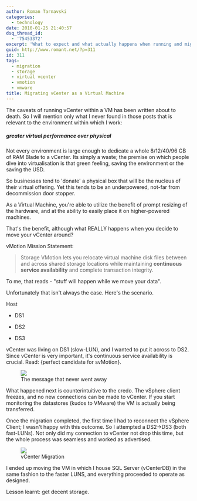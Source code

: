 ```yaml
---
author: Roman Tarnavski
categories:
  - technology
date: 2010-01-25 21:40:57
dsq_thread_id:
  - '75453372'
excerpt: 'What to expect and what actually happens when running and migrating a virtual vCenter '
guid: http://www.romant.net/?p=311
id: 311
tags:
  - migration
  - storage
  - virtual vcenter
  - vmotion
  - vmware
title: Migrating vCenter as a Virtual Machine
---
```


The caveats of running vCenter within a VM has been written about to death. So I will mention only what I never found in those posts that is relevant to the environment within which I work:

##### greater virtual performance over physical

Not every environment is large enough to dedicate a whole 8/12/40/96 GB of RAM Blade to a vCenter. Its simply a waste; the premise on which people dive into virtualisation is that green feeling, saving the environment or the saving the USD.
  
So businesses tend to 'donate' a physical box that will be the nucleus of their virtual offering. Yet this tends to be an underpowered, not-far from decommission door stopper.
  
As a Virtual Machine, you're able to utilize the benefit of prompt resizing of the hardware, and at the ability to easily place it on higher-powered machines.

That's the benefit, although what REALLY happens when you decide to move your vCenter around?

vMotion Mission Statement:

> Storage VMotion lets you relocate virtual machine disk files between and across shared storage locations while maintaining **continuous service availability** and complete transaction integrity.

To me, that reads - "stuff will happen while we move your data".

Unfortunately that isn't always the case. Here's the scenario.

Host
  
- DS1
  
- DS2
  
- DS3

vCenter was living on DS1 (slow-LUN), and I wanted to put it across to DS2. Since vCenter is very important, it's continuous service availability is crucial. Read: {perfect candidate for svMotion}.

<figure>
  <img src="/images/2010/01/vsphere_reconnecting.jpg">
  <figcaption>The message that never went away</figcaption>
</figure>

What happened next is counterintuitive to the credo. The vSphere client freezes, and no new connections can be made to vCenter. If you start monitoring the datastores (kudos to VMware) the VM is actually being transferred.

Once the migration completed, the first time I had to reconnect the vSphere Client; I wasn't happy with this outcome. So I attempted a DS2->DS3 (both fast-LUNs). Not only did my connection to vCenter not drop this time, but the whole process was seamless and worked as advertised.


<figure>
  <img src="/images/2010/01/Screen-shot-2010-01-25-at-9.21.31-PM.png">
  <figcaption>vCenter Migration</figcaption>
</figure>

I ended up moving the VM in which I house SQL Server (vCenterDB) in the same fashion to the faster LUNS, and everything proceeded to operate as designed.

Lesson learnt: get decent storage.